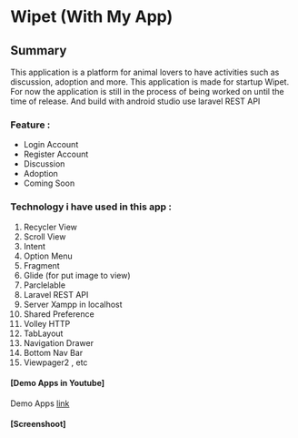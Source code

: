 # Wipet (With My App)

## Summary

This application is a platform for animal lovers to have activities such as discussion, adoption and more. 
This application is made for startup Wipet. For now the application is still in the process of being worked on until the time of release.
And build with android studio use laravel REST API

### Feature :
  * Login Account
  * Register Account
  * Discussion
  * Adoption
  * Coming Soon
  
### Technology i have used in this app :
  1.  Recycler View
  2.  Scroll View
  3.  Intent
  4.  Option Menu
  5.  Fragment
  7.  Glide (for put image to view)
  8.  Parclelable
  9.  Laravel REST API
  10. Server Xampp in localhost
  11. Shared Preference
  12. Volley HTTP
  13. TabLayout
  14. Navigation Drawer
  15. Bottom Nav Bar
  16. Viewpager2 , etc
  
#### [Demo Apps in Youtube]

Demo Apps [link](https://www.youtube.com/watch?v=2PMJChPfgSs)

#### [Screenshoot]
